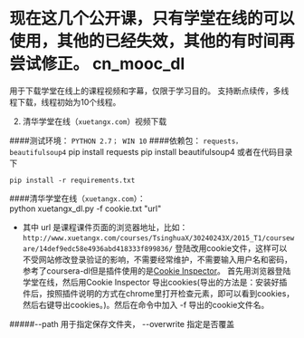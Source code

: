 现在这几个公开课，只有学堂在线的可以使用，其他的已经失效，其他的有时间再尝试修正。
cn_mooc_dl
==========
用于下载学堂在线上的课程视频和字幕，仅限于学习目的。
支持断点续传，多线程下载，线程初始为10个线程。

2. 清华学堂在线（`xuetangx.com`）视频下载

####测试环境：   `PYTHON 2.7； WIN 10`
####依赖包： `requests， beautifulsoup4`
	pip install requests
	pip install beautifulsoup4
或者在代码目录下
	
	pip install -r requirements.txt 



####清华学堂在线（`xuetangx.com`）：    
    python xuetangx_dl.py  -f cookie.txt "url"
    
* 其中 url 是课程课件页面的浏览器地址，比如：
`http://www.xuetangx.com/courses/TsinghuaX/30240243X/2015_T1/courseware/14def9edc58e4936abd418333f899836/`
登陆改用cookie文件，这样可以不受网站修改登录验证的影响，不需要经常维护，不需要输入用户名和密码，参考了coursera-dl但是插件使用的是[Cookie Inspector](https://chrome.google.com/webstore/detail/cookie-inspector/jgbbilmfbammlbbhmmgaagdkbkepnijn?utm_source=chrome-app-launcher-info-dialog)。
首先用浏览器登陆学堂在线，然后用Cookie Inspector 导出cookies(导出的方法是：安装好插件后，按照插件说明的方式在chrome里打开检查元素，即可以看到cookies，然后右键导出cookies。)。然后在命令中加入 -f 导出的cookie文件名。




#####--path 用于指定保存文件夹， --overwrite 指定是否覆盖


